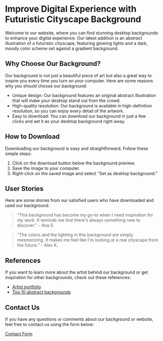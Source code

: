 <!--font:Montserrat-->

# Improve Digital Experience with Futuristic Cityscape Background

Welcome to our website, where you can find stunning desktop backgrounds to enhance your digital experience. Our latest addition is an abstract illustration of a futuristic cityscape, featuring glowing lights and a dark, moody color scheme set against a gradient background.

## Why Choose Our Background?

Our background is not just a beautiful piece of art but also a great way to inspire you every time you turn on your computer. Here are some reasons why you should choose our background:

- Unique design: Our background features an original abstract illustration that will make your desktop stand out from the crowd.
- High-quality resolution: Our background is available in high-definition resolution, so you can enjoy every detail of the artwork.
- Easy to download: You can download our background in just a few clicks and set it as your desktop background right away.

## How to Download

Downloading our background is easy and straightforward. Follow these simple steps:

1. Click on the download button below the background preview.
2. Save the image to your computer.
3. Right-click on the saved image and select "Set as desktop background."

## User Stories

Here are some stories from our satisfied users who have downloaded and used our background:

> "This background has become my go-to when I need inspiration for my work. It reminds me that there's always something new to discover." - Ana S.

> "The colors and the lighting in this background are simply mesmerizing. It makes me feel like I'm looking at a real cityscape from the future." - Alex K.

## References

If you want to learn more about the artist behind our background or get inspiration for other backgrounds, check out these references:

- [Artist portfolio](#)
- [Top 10 abstract backgrounds](#)

## Contact Us

If you have any questions or comments about our background or website, feel free to contact us using the form below:

[Contact Form](#)

<!--

Write me content for website with wallpaper which alt text is:

"A wallpaper featuring an abstract illustration of a futuristic cityscape, with glowing lights and a dark and moody color scheme, set against a gradient background."

The name/title of the page should not be 1:1 copy of the alt text but rather a real content of the website which is using this wallpaper.

- Use markdown format 
- Start with heading
- Heading should be short and concise
- The content should look like a real website 
- The website should not be about the wallpaper, wallpaper is just a related background
- Heading should be contain work "wallpaper" or "background"
- Include real sections like references, contact, user stories, etc. use things relevant to the page purpose.
- Feel free to use structure like headings, bullets, numbering, blockquotes, paragraphs, horizontal lines, etc.
- You can use formatting like bold or _italic_
- You can include UTF-8 emojis
- Links should be only #hash anchors (and you can refer to the document itself)
- Do not include images


---


# Futuristic Cityscape Wallpaper for Your Desktop Background

Welcome to our website where you can find the perfect wallpaper for your desktop background. Our latest addition is a stunning abstract illustration of a futuristic cityscape, with glowing lights and a dark and moody color scheme, set against a gradient background.

## Why Choose Our Futuristic Cityscape Wallpaper?

Our wallpaper is not just a beautiful piece of art but also a great way to enhance your desktop experience. Here are some reasons why you should choose our wallpaper:

- Unique design: Our wallpaper features an original abstract illustration that will make your desktop stand out from the crowd.
- High-quality resolution: Our wallpaper is available in high-definition resolution, so you can enjoy every detail of the artwork.
- Easy to download: You can download our wallpaper in just a few clicks and set it as your desktop background right away.

## How to Download Our Wallpaper

Downloading our wallpaper is easy and straightforward. Follow these simple steps:

1. Click on the download button below the wallpaper preview.
2. Save the image to your computer.
3. Right-click on the saved image and select "Set as desktop background."

## User Stories

Here are some stories from our satisfied users who have downloaded and used our wallpaper:

> "I love the futuristic vibe of this wallpaper. It's like having a little piece of the future on my desktop." - John D.

> "The colors and the lighting in this wallpaper are simply breathtaking. It makes me feel inspired every time I look at it." - Sarah L.

## References

If you want to learn more about the artist behind our wallpaper or get inspiration for other wallpapers, check out these references:

- [Artist portfolio](#)
- [Top 10 abstract wallpapers](#)

## Contact Us

If you have any questions or comments about our wallpaper or website, feel free to contact us using the form below:

[Contact Form](#)


---


Heading should not include word "wallpaper". The website should not be about the wallpaper itself, wallpaper is just a related background, rewrite whole content.


---


# Futuristic Cityscape: A Desktop Background to Inspire You

Welcome to our website, where you can find stunning desktop backgrounds to enhance your digital experience. Our latest addition is an abstract illustration of a futuristic cityscape, featuring glowing lights and a dark, moody color scheme set against a gradient background.

## Why Choose Our Futuristic Cityscape Background?

Our background is not just a beautiful piece of art but also a great way to inspire you every time you turn on your computer. Here are some reasons why you should choose our background:

- Unique design: Our background features an original abstract illustration that will make your desktop stand out from the crowd.
- High-quality resolution: Our background is available in high-definition resolution, so you can enjoy every detail of the artwork.
- Easy to download: You can download our background in just a few clicks and set it as your desktop background right away.

## How to Download Our Background

Downloading our background is easy and straightforward. Follow these simple steps:

1. Click on the download button below the background preview.
2. Save the image to your computer.
3. Right-click on the saved image and select "Set as desktop background."

## User Stories

Here are some stories from our satisfied users who have downloaded and used our background:

> "This background has become my go-to when I need inspiration for my work. It reminds me that there's always something new to discover." - Ana S.

> "The colors and the lighting in this background are simply mesmerizing. It makes me feel like I'm looking at a real cityscape from the future." - Alex K.

## References

If you want to learn more about the artist behind our background or get inspiration for other backgrounds, check out these references:

- [Artist portfolio](#)
- [Top 10 abstract backgrounds](#)

## Contact Us

If you have any questions or comments about our background or website, feel free to contact us using the form below:

[Contact Form](#)


---


Heading is too long, rewrite whole content.


---


# Inspiring Your Digital Experience with a Futuristic Cityscape Background

Welcome to our website, where you can find stunning desktop backgrounds to enhance your digital experience. Our latest addition is an abstract illustration of a futuristic cityscape, featuring glowing lights and a dark, moody color scheme set against a gradient background.

## Why Choose Our Futuristic Cityscape Background?

Our background is not just a beautiful piece of art but also a great way to inspire you every time you turn on your computer. Here are some reasons why you should choose our background:

- Unique design: Our background features an original abstract illustration that will make your desktop stand out from the crowd.
- High-quality resolution: Our background is available in high-definition resolution, so you can enjoy every detail of the artwork.
- Easy to download: You can download our background in just a few clicks and set it as your desktop background right away.

## How to Download Our Background

Downloading our background is easy and straightforward. Follow these simple steps:

1. Click on the download button below the background preview.
2. Save the image to your computer.
3. Right-click on the saved image and select "Set as desktop background."

## User Stories

Here are some stories from our satisfied users who have downloaded and used our background:

> "This background has become my go-to when I need inspiration for my work. It reminds me that there's always something new to discover." - Ana S.

> "The colors and the lighting in this background are simply mesmerizing. It makes me feel like I'm looking at a real cityscape from the future." - Alex K.

## References

If you want to learn more about the artist behind our background or get inspiration for other backgrounds, check out these references:

- [Artist portfolio](#)
- [Top 10 abstract backgrounds](#)

## Contact Us

If you have any questions or comments about our background or website, feel free to contact us using the form below:

[Contact Form](#)


---


Heading is too long, rewrite whole content.


---


# Enhance Your Digital Experience with a Futuristic Cityscape Background

Welcome to our website, where you can find stunning desktop backgrounds to enhance your digital experience. Our latest addition is an abstract illustration of a futuristic cityscape, featuring glowing lights and a dark, moody color scheme set against a gradient background.

## Why Choose Our Background?

Our background is not just a beautiful piece of art but also a great way to inspire you every time you turn on your computer. Here are some reasons why you should choose our background:

- Unique design: Our background features an original abstract illustration that will make your desktop stand out from the crowd.
- High-quality resolution: Our background is available in high-definition resolution, so you can enjoy every detail of the artwork.
- Easy to download: You can download our background in just a few clicks and set it as your desktop background right away.

## How to Download

Downloading our background is easy and straightforward. Follow these simple steps:

1. Click on the download button below the background preview.
2. Save the image to your computer.
3. Right-click on the saved image and select "Set as desktop background."

## User Stories

Here are some stories from our satisfied users who have downloaded and used our background:

> "This background has become my go-to when I need inspiration for my work. It reminds me that there's always something new to discover." - Ana S.

> "The colors and the lighting in this background are simply mesmerizing. It makes me feel like I'm looking at a real cityscape from the future." - Alex K.

## References

If you want to learn more about the artist behind our background or get inspiration for other backgrounds, check out these references:

- [Artist portfolio](#)
- [Top 10 abstract backgrounds](#)

## Contact Us

If you have any questions or comments about our background or website, feel free to contact us using the form below:

[Contact Form](#)


---


Write me a Google font which is best fitting for the website.

Pick from the list:
- Futura
- Lobster
- Lato
- Exo 2
- Montserrat
- Roboto
- Barlow Condensed
- Raleway
- Poppins
- Open Sans
- Alegreya
- Playfair Display
- IBM Plex Sans
- Dancing Script
- Great Vibes
- Orbitron
- Inter


Write just the font name nothing else.


---


Montserrat

-->
